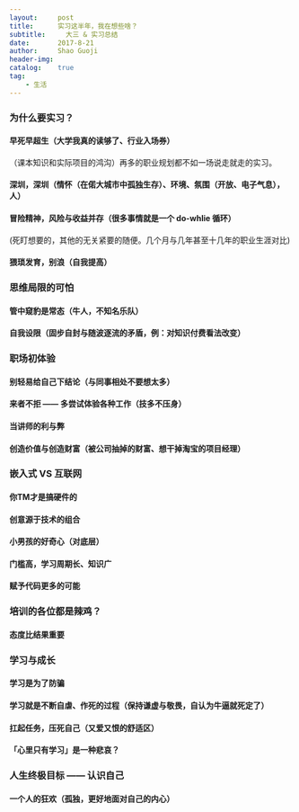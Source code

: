 ```yaml
---
layout:     post
title:      实习这半年，我在想些啥？
subtitle:	  大三 & 实习总结
date:       2017-8-21
author:     Shao Guoji
header-img: 
catalog:    true
tag:
    - 生活
---
```


### 为什么要实习？

#### 早死早超生（大学我真的读够了、行业入场券）

（课本知识和实际项目的鸿沟）再多的职业规划都不如一场说走就走的实习。

#### 深圳，深圳（情怀（在偌大城市中孤独生存）、环境、氛围（开放、电子气息），人）

#### 冒险精神，风险与收益并存（很多事情就是一个 do-whlie 循环）
(死盯想要的，其他的无关紧要的随便。几个月与几年甚至十几年的职业生涯对比)

#### 猥琐发育，别浪（自我提高）


### 思维局限的可怕

#### 管中窥豹是常态（牛人，不知名乐队）

#### 自我设限（固步自封与随波逐流的矛盾，例：对知识付费看法改变）


### 职场初体验

#### 别轻易给自己下结论（与同事相处不要想太多）

#### 来者不拒 —— 多尝试体验各种工作（技多不压身）

#### 当讲师的利与弊

#### 创造价值与创造财富（被公司抽掉的财富、想干掉淘宝的项目经理）


### 嵌入式 VS 互联网

#### 你TM才是搞硬件的

#### 创意源于技术的组合

#### 小男孩的好奇心（对底层）

#### 门槛高，学习周期长、知识广

#### 赋予代码更多的可能

### 培训的各位都是辣鸡？

#### 态度比结果重要


### 学习与成长

#### 学习是为了防骗

#### 学习就是不断自虐、作死的过程（保持谦虚与敬畏，自认为牛逼就死定了）

#### 扛起任务，压死自己（又爱又恨的舒适区）

#### 「心里只有学习」是一种悲哀？


### 人生终极目标 —— 认识自己

#### 一个人的狂欢（孤独，更好地面对自己的内心）